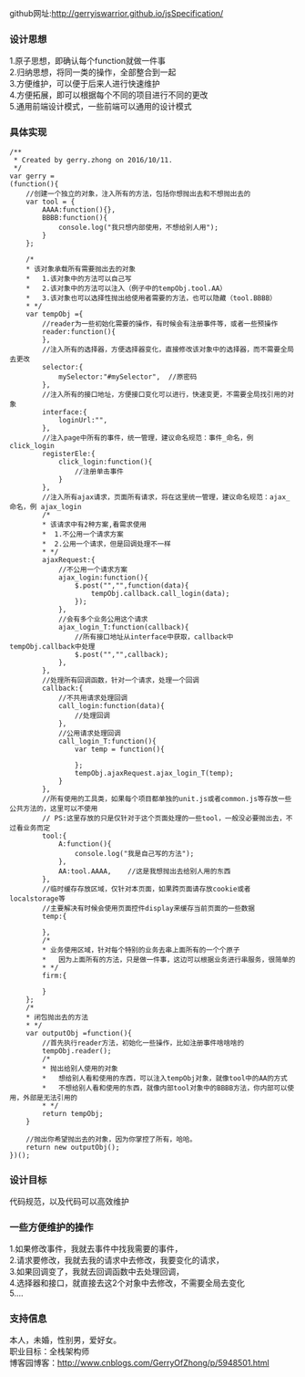github网址:http://gerryiswarrior.github.io/jsSpecification/

### 设计思想
1.原子思想，即确认每个function就做一件事   
2.归纳思想，将同一类的操作，全部整合到一起   
3.方便维护，可以便于后来人进行快速维护   
4.方便拓展，即可以根据每个不同的项目进行不同的更改   
5.通用前端设计模式，一些前端可以通用的设计模式   

### 具体实现
    /**
     * Created by gerry.zhong on 2016/10/11.
     */
    var gerry =
    (function(){
        //创建一个独立的对象，注入所有的方法，包括你想抛出去和不想抛出去的
        var tool = {
            AAAA:function(){},
            BBBB:function(){
                console.log("我只想内部使用，不想给别人用");
            }
        };
     
        /*
        * 该对象承载所有需要抛出去的对象
        *   1.该对象中的方法可以自己写
        *   2.该对象中的方法可以注入（例子中的tempObj.tool.AA）
        *   3.该对象也可以选择性抛出给使用者需要的方法，也可以隐藏（tool.BBBB）
        * */
        var tempObj ={
            //reader为一些初始化需要的操作，有时候会有注册事件等，或者一些预操作
            reader:function(){
            },
            //注入所有的选择器，方便选择器变化，直接修改该对象中的选择器，而不需要全局去更改
            selector:{
                mySelector:"#mySelector",  //原密码
            },
            //注入所有的接口地址，方便接口变化可以进行，快速变更，不需要全局找引用的对象
            interface:{
                loginUrl:"",
            },
            //注入page中所有的事件，统一管理，建议命名规范：事件_命名，例 click_login
            registerEle:{
                click_login:function(){
                    //注册单击事件
                }
            },
            //注入所有ajax请求，页面所有请求，将在这里统一管理，建议命名规范：ajax_命名，例 ajax_login
            /*
            * 该请求中有2种方案,看需求使用
            *  1.不公用一个请求方案
            *  2.公用一个请求，但是回调处理不一样
            * */
            ajaxRequest:{
                //不公用一个请求方案
                ajax_login:function(){
                    $.post("","",function(data){
                        tempObj.callback.call_login(data);
                    });
                },
                //会有多个业务公用这个请求
                ajax_login_T:function(callback){
                    //所有接口地址从interface中获取，callback中tempObj.callback中处理
                    $.post("","",callback);
                },
            },
            //处理所有回调函数，针对一个请求，处理一个回调
            callback:{
                //不共用请求处理回调
                call_login:function(data){
                    //处理回调
                },
                //公用请求处理回调
                call_login_T:function(){
                    var temp = function(){
     
                    };
                    tempObj.ajaxRequest.ajax_login_T(temp);
                }
            },
            //所有使用的工具类，如果每个项目都单独的unit.js或者common.js等存放一些公共方法的，这里可以不使用
            // PS:这里存放的只是仅针对于这个页面处理的一些tool，一般没必要抛出去，不过看业务而定
            tool:{
                A:function(){
                    console.log("我是自己写的方法");
                },
                AA:tool.AAAA,    //这是我想抛出去给别人用的东西
            },
            //临时缓存存放区域，仅针对本页面，如果跨页面请存放cookie或者localstorage等
            //主要解决有时候会使用页面控件display来缓存当前页面的一些数据
            temp:{
     
            },
            /*
            * 业务使用区域，针对每个特别的业务去串上面所有的一个个原子
            *   因为上面所有的方法，只是做一件事，这边可以根据业务进行串服务，很简单的
            * */
            firm:{
     
            }
        };
        /*
        * 闭包抛出去的方法
        * */
        var outputObj =function(){
            //首先执行reader方法，初始化一些操作，比如注册事件啥啥啥的
            tempObj.reader();
            /*
            * 抛出给别人使用的对象
            *   想给别人看和使用的东西，可以注入tempObj对象，就像tool中的AA的方式
            *   不想给别人看和使用的东西，就像内部tool对象中的BBBB方法，你内部可以使用，外部是无法引用的
            * */
            return tempObj;
        }
 
        //抛出你希望抛出去的对象，因为你掌控了所有，哈哈。
        return new outputObj();
    })();

### 设计目标
代码规范，以及代码可以高效维护

### 一些方便维护的操作
  1.如果修改事件，我就去事件中找我需要的事件，  
  2.请求要修改，我就去我的请求中去修改，我要变化的请求，   
  3.如果回调变了，我就去回调函数中去处理回调，   
  4.选择器和接口，就直接去这2个对象中去修改，不需要全局去变化   
  5....
### 支持信息
本人，未婚，性别男，爱好女。   
职业目标：全栈架构师   
博客园博客：http://www.cnblogs.com/GerryOfZhong/p/5948501.html   
